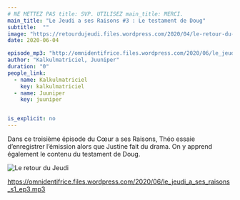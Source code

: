 ```yaml
---
# NE METTEZ PAS title: SVP. UTILISEZ main_title: MERCI.
main_title: "Le Jeudi a ses Raisons #3 : Le testament de Doug"
subtitle:  ""
image: "https://retourdujeudi.files.wordpress.com/2020/04/le-retour-du-jeudi.png"
date: 2020-06-04

episode_mp3: "http://omnidentifrice.files.wordpress.com/2020/06/le_jeudi_a_ses_raisons_s1_ep3.mp3"
author: "Kalkulmatriciel, Juuniper"
duration: "0"
people_link: 
  - name: Kalkulmatriciel
    key: kalkulmatriciel
  - name: Juuniper
    key: juuniper


is_explicit: no
---
```


<PodcastHeader/>

<!-- ECRIRE LA DESCRIPTION DE L'EPISODE SOUS CETTE LIGNE -->
<p>Dans ce troisième épisode du Cœur a ses Raisons, Théo essaie d’enregistrer l’émission alors que Justine fait du drama. On y apprend également le contenu du testament de Doug.</p>
<p><img src="https://retourdujeudi.files.wordpress.com/2020/04/le-retour-du-jeudi.png" alt="Le retour du Jeudi"></p>
<p><a href="https://omnidentifrice.files.wordpress.com/2020/06/le_jeudi_a_ses_raisons_s1_ep3.mp3" rel="nofollow">https://omnidentifrice.files.wordpress.com/2020/06/le_jeudi_a_ses_raisons_s1_ep3.mp3</a></p>


